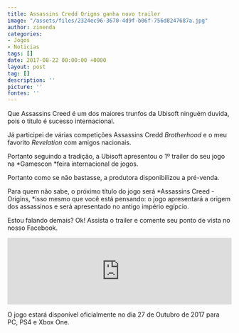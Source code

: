 ```yaml
---
title: Assassins Credd Origns ganha novo trailer
image: "/assets/files/2324ec96-3670-4d9f-b06f-756d8247687a.jpg"
author: zinenda
categories:
- Jogos
- Noticias
tags: []
date: 2017-08-22 00:00:00 +0000
layout: post
tag: []
description: ''
picture: ''
fontes: ''
---
```



Que Assassins Creed é um dos maiores trunfos da Ubisoft ninguém duvida, pois o titulo é sucesso internacional.

Já participei de várias competições Assassins Credd *Brotherhood* e o meu favorito *Revelation* com amigos nacionais.

Portanto seguindo a tradição, a Ubisoft apresentou o 1º trailer do seu jogo na *Gamescon *feira internacional de jogos.

Portanto como se não bastasse, a produtora disponibilizou a pré-venda.

Para quem não sabe, o próximo título do jogo será *Assassins Creed - Origins, *isso mesmo que você está pensando: o jogo apresentará a origem dos assassinos e será apresentado no antigo império egípcio.

Estou falando demais? Ok! Assista o trailer e comente seu ponto de vista no nosso Facebook.

<iframe width="100%" height="auto" src="https://www.youtube.com/embed/a0fzXhHGuIs" frameborder="0" allowfullscreen="" async="" preload=""></iframe>

O jogo estará disponível oficialmente no dia 27 de Outubro de 2017 para PC, PS4 e Xbox One.